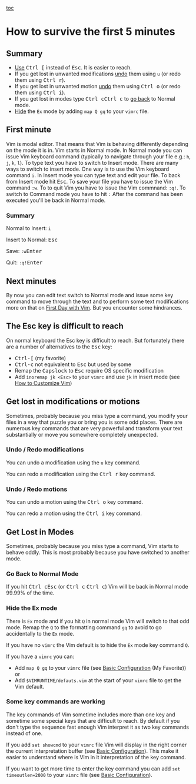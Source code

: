 [toc](..)

# How to survive the first 5 minutes

## Summary

- [Use](#the-esc-key-is-difficult-to-reach) <kbd>Ctrl [</kbd> instead of <kbd>Esc</kbd>. It is easier to reach.
- If you get lost in unwanted modifications [undo](#undo--redo-modifications) them
  using `u` (or redo them using <kbd>Ctrl r</kbd>).
- If you get lost in unwanted motion [undo](#undo--redo-motions) them
  using <kbd>Ctrl o</kbd> (or redo them using <kbd>Ctrl i</kbd>).
- If you get lost in modes type <kbd>Ctrl c</kbd><kbd>Ctrl c</kbd>
  to [go back](#go-back-to-normal-mode) to Normal mode.
- [Hide](#hide-the-ex-mode) the `Ex` mode by adding `map Q gq` to your `vimrc` file.

## First minute

Vim is modal editor. That means that Vim is behaving differently depending on the mode it is in. Vim starts in Normal
mode. In Normal mode you can issue Vim keyboard command (typically to navigate through your file e.g.: `h`, `j`, `k`,
`l`). To type text you have to switch to Insert mode. There are many ways to switch to insert mode. One way is to use
the Vim keyboard command `i`. In Insert mode you can type text and edit your file. To back from Insert mode hit
<kbd>Esc</kbd>. To save your file you have to issue the Vim command `:w`. To to quit Vim you have to issue the Vim
commnand: `:q!`. To switch to Command mode you have to hit `:` After the command has been executed you'll be back in
Normal mode.

### Summary

Normal to Insert: `i `

Insert to Normal: <kbd>Esc</kbd>

Save: `:w`<kbd>Enter</kbd>

Quit: `:q!`<kbd>Enter</kbd>

## Next minutes

By now you can edit text switch to Normal mode and issue some key command to move through the text and to perform some
text modifications more on that on [First Day with Vim](firstday.md). But you encounter some hindrances.


## The Esc key is difficult to reach

On normal keyboard the Esc key is difficult to reach. But fortunately there are a number of alternatives to the
<kbd>Esc</kbd> key:
- <kbd>Ctrl-[</kbd> (my favorite)
- <kbd>Ctrl-c</kbd> not equivalent to <kbd>Esc</kbd> but used by some
- Remap the <kbd>Capslock</kbd> to <kbd>Esc</kbd> require OS specific modification
- Add `inoremap jk <Esc>` to your `vimrc` and use `jk` in insert mode (see [How to Customize Vim](customize.md))


## Get lost in modifications or motions

Sometimes, probably because you miss type a command, you modify your files in a way that puzzle you or bring you is some
odd places. There are numerous key commands that are very powerful and transform your text substantially or move you
somewhere completely unexpected.

### Undo / Redo modifications

You can undo a modification using the `u` key command.

You can redo a modification using the <kbd>Ctrl r</kbd> key command.

### Undo / Redo motions

You can undo a motion using the <kbd>Ctrl o</kbd> key command.

You can redo a motion using the <kbd>Ctrl i</kbd> key command.

## Get Lost in Modes

Sometimes, probably because you miss type a command, Vim starts to behave oddly. This is most probably because you have
switched to another mode.

### Go Back to Normal Mode

If you hit <kbd>Ctrl c</kbd><kbd>Esc</kbd> (or <kbd>Ctrl c</kbd> <kbd>Ctrl c</kbd>) Vim will be back in Normal mode
99.99% of the time.

### Hide the Ex mode

There is `Ex` mode and if you hit `Q` in normal mode Vim will switch to that odd mode. Remap the `Q` to the formatting
command `gq` to avoid to go accidentally to the `Ex` mode.

If you have no `vimrc` the Vim default is to hide the `Ex` mode key command `Q`.

If you have a `vimrc` you can:
- Add `map Q gq` to your `vimrc` file (see [Basic Configuration](basicconfig.md) (My Favorite)) or
- Add `$VIMRUNTIME/defauts.vim` at the start of your `vimrc` file to get the Vim default.

### Some key commands are working

The key commands of Vim sometime includes more than one key and sometime some special keys that are difficult to reach.
By default if you don't type the sequence fast enough Vim interpret it as two key commands instead of one.

If you add `set showcmd` to your `vimrc` file Vim will display in the right corner the current interpretation buffer
(see [Basic Configuration](basicconfig.md)). This make it easier to understand where is Vim in it interpretation of the
key command.

If you want to get more time to enter the key command you can add `set timeoutlen=2000` to your `vimrc` file
(see [Basic Configuration](basicconfig.md)).

<!-- vim: set tw=120 : -->
